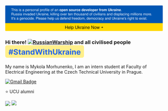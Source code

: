 [![SWUbanner](https://raw.githubusercontent.com/vshymanskyy/StandWithUkraine/main/banner-personal-page.svg)](https://vshymanskyy.github.io/StandWithUkraine)

### Hi there! [![RussianWarship](https://raw.githubusercontent.com/vshymanskyy/StandWithUkraine/main/badges/RussianWarship.svg)](https://vshymanskyy.github.io/StandWithUkraine) and all civilised people [![StandWithUkraine](https://raw.githubusercontent.com/vshymanskyy/StandWithUkraine/main/badges/StandWithUkraine.svg)](https://vshymanskyy.github.io/StandWithUkraine)

My name is Mykola Morhunenko, I am an intern student at Faculty of Electrical Engineering at the Czech Technical University in Prague.

[![Gmail Badge](https://img.shields.io/badge/-gmail-c14438?style=flat-square&logo=Gmail&logoColor=white&link=mailto:houshuai0816@gmail.com)](mailto:nick.morgunenko@gmail.com)

:star: UCU alumni

<p>
<img align="center" src="https://github-readme-stats.vercel.app/api?username=myralllka&show_icons=true&hide_title=true&count_private=true&disable_animations=false&theme=github_dark&line_height=33&hide_rank=true"/>
<img align="top" src="https://github-readme-stats.vercel.app/api/top-langs/?username=myralllka&layout=compact&langs_count=10&theme=github_dark"/>
</p>

<!-- ### - 🌱 I’m currently learning
#### Languages
- C++
- Python

#### Directions for development
- Robotics
- Computer Vision
- Arch linux operating system

### - 🔭 In general, I'm currently working on
- ROS for UAV's
- Vision-Based obstacle avoidance for UAV's, visual SLAM
- Teacher's assistance at the Ukrainian Catholic University (Principals of Computer organisation, Operation systems, Computer systems architecture courses)
- Linux administration  -->

<!-- ### - 😄 Pronounce my nickname...
I am from the centre of Ukraine, and in 2010th in CS 1.6 we had a tradition to write using transliteration, but very special. So my nickname actually means `Ant` in English, and reads as __Murashka__ -->
